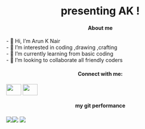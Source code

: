 


<h1 align="center">presenting AK ! </h1>
<h4 align="center">About me </h4>
- 👋 Hi, I’m Arun K Nair<br>
- 👀 I’m interested in coding ,drawing ,crafting <br>
- 🌱 I’m currently learning from basic coding<br>
- 💞️ I’m looking to collaborate all friendly coders <br>
<h4 align="center">Connect with me:</h4>
<p align="left">
<a href="https://www.instagram.com/akn_414/" target="blank"><img align="center" src="https://raw.githubusercontent.com/rahuldkjain/github-profile-readme-generator/master/src/images/icons/Social/instagram.svg"  height="30" width="40" /></a>
<a href="https://www.linkedin.com/in/curious-driven-learner/" target="blank"><img align="center" src="https://raw.githubusercontent.com/rahuldkjain/github-profile-readme-generator/master/src/images/icons/Social/linked-in-alt.svg" height="30" width="40" /></a>
  
<h4 align="center">my git performance</h4>
<p><img align="center" src="https://github-readme-stats.vercel.app/api/top-langs?username=AKN414-IND&show_icons=true&theme=dark&locale=en&layout=compact" /><img align="center" src="https://github-readme-stats.vercel.app/api?username=AKN414-IND&show_icons=true&locale=en" />
<img align="center" src="https://github-readme-streak-stats.herokuapp.com/?user=AKN414-IND&theme=dark" /></p>
